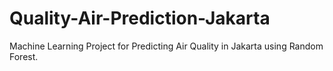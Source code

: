 # Quality-Air-Prediction-Jakarta
Machine Learning Project for Predicting Air Quality in Jakarta using Random Forest.
